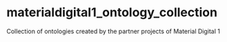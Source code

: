 # materialdigital1_ontology_collection
Collection of ontologies created by the partner projects of Material Digital 1
